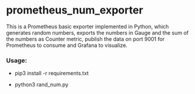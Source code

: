 # prometheus_num_exporter

This is a Prometheus basic exporter implemented in Python, 
which generates random numbers, exports the numbers in 
Gauge and the sum of the numbers as Counter metric, publish
the data on port 9001 for Prometheus to consume and Grafana 
to visualize. 


### Usage:

- pip3 install -r requirements.txt

- python3 rand_num.py
